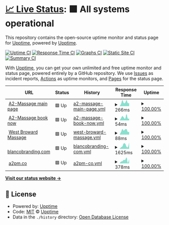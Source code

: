 # [📈 Live Status](https://demo.upptime.js.org): <!--live status--> **🟩 All systems operational**

This repository contains the open-source uptime monitor and status page for [Upptime](https://upptime.js.org), powered by [Upptime](https://github.com/upptime/upptime).

[![Uptime CI](https://github.com/a2promassage/upptime/workflows/Uptime%20CI/badge.svg)](https://github.com/a2promassage/upptime/actions?query=workflow%3A%22Uptime+CI%22)
[![Response Time CI](https://github.com/a2promassage/upptime/workflows/Response%20Time%20CI/badge.svg)](https://github.com/a2promassage/upptime/actions?query=workflow%3A%22Response+Time+CI%22)
[![Graphs CI](https://github.com/a2promassage/upptime/workflows/Graphs%20CI/badge.svg)](https://github.com/a2promassage/upptime/actions?query=workflow%3A%22Graphs+CI%22)
[![Static Site CI](https://github.com/a2promassage/upptime/workflows/Static%20Site%20CI/badge.svg)](https://github.com/a2promassage/upptime/actions?query=workflow%3A%22Static+Site+CI%22)
[![Summary CI](https://github.com/a2promassage/upptime/workflows/Summary%20CI/badge.svg)](https://github.com/a2promassage/upptime/actions?query=workflow%3A%22Summary+CI%22)

With [Upptime](https://upptime.js.org), you can get your own unlimited and free uptime monitor and status page, powered entirely by a GitHub repository. We use [Issues](https://github.com/upptime/upptime/issues) as incident reports, [Actions](https://github.com/a2promassage/upptime/actions) as uptime monitors, and [Pages](https://demo.upptime.js.org) for the status page.

<!--start: status pages-->
<!-- This summary is generated by Upptime (https://github.com/upptime/upptime) -->
<!-- Do not edit this manually, your changes will be overwritten -->
<!-- prettier-ignore -->
| URL | Status | History | Response Time | Uptime |
| --- | ------ | ------- | ------------- | ------ |
| <img alt="" src="https://icons.duckduckgo.com/ip3/massagesannarbor.com.ico" height="13"> [A2-Massage main page](https://massagesannarbor.com/) | 🟩 Up | [a2-massage-main-page.yml](https://github.com/a2promassage/001-uptime/commits/HEAD/history/a2-massage-main-page.yml) | <details><summary><img alt="Response time graph" src="./graphs/a2-massage-main-page/response-time-week.png" height="20"> 266ms</summary><br><a href="https://a2promassage.github.io/001-uptime/history/a2-massage-main-page"><img alt="Response time 1104" src="https://img.shields.io/endpoint?url=https%3A%2F%2Fraw.githubusercontent.com%2Fa2promassage%2F001-uptime%2FHEAD%2Fapi%2Fa2-massage-main-page%2Fresponse-time.json"></a><br><a href="https://a2promassage.github.io/001-uptime/history/a2-massage-main-page"><img alt="24-hour response time 212" src="https://img.shields.io/endpoint?url=https%3A%2F%2Fraw.githubusercontent.com%2Fa2promassage%2F001-uptime%2FHEAD%2Fapi%2Fa2-massage-main-page%2Fresponse-time-day.json"></a><br><a href="https://a2promassage.github.io/001-uptime/history/a2-massage-main-page"><img alt="7-day response time 266" src="https://img.shields.io/endpoint?url=https%3A%2F%2Fraw.githubusercontent.com%2Fa2promassage%2F001-uptime%2FHEAD%2Fapi%2Fa2-massage-main-page%2Fresponse-time-week.json"></a><br><a href="https://a2promassage.github.io/001-uptime/history/a2-massage-main-page"><img alt="30-day response time 267" src="https://img.shields.io/endpoint?url=https%3A%2F%2Fraw.githubusercontent.com%2Fa2promassage%2F001-uptime%2FHEAD%2Fapi%2Fa2-massage-main-page%2Fresponse-time-month.json"></a><br><a href="https://a2promassage.github.io/001-uptime/history/a2-massage-main-page"><img alt="1-year response time 1104" src="https://img.shields.io/endpoint?url=https%3A%2F%2Fraw.githubusercontent.com%2Fa2promassage%2F001-uptime%2FHEAD%2Fapi%2Fa2-massage-main-page%2Fresponse-time-year.json"></a></details> | <details><summary><a href="https://a2promassage.github.io/001-uptime/history/a2-massage-main-page">100.00%</a></summary><a href="https://a2promassage.github.io/001-uptime/history/a2-massage-main-page"><img alt="All-time uptime 99.95%" src="https://img.shields.io/endpoint?url=https%3A%2F%2Fraw.githubusercontent.com%2Fa2promassage%2F001-uptime%2FHEAD%2Fapi%2Fa2-massage-main-page%2Fuptime.json"></a><br><a href="https://a2promassage.github.io/001-uptime/history/a2-massage-main-page"><img alt="24-hour uptime 100.00%" src="https://img.shields.io/endpoint?url=https%3A%2F%2Fraw.githubusercontent.com%2Fa2promassage%2F001-uptime%2FHEAD%2Fapi%2Fa2-massage-main-page%2Fuptime-day.json"></a><br><a href="https://a2promassage.github.io/001-uptime/history/a2-massage-main-page"><img alt="7-day uptime 100.00%" src="https://img.shields.io/endpoint?url=https%3A%2F%2Fraw.githubusercontent.com%2Fa2promassage%2F001-uptime%2FHEAD%2Fapi%2Fa2-massage-main-page%2Fuptime-week.json"></a><br><a href="https://a2promassage.github.io/001-uptime/history/a2-massage-main-page"><img alt="30-day uptime 100.00%" src="https://img.shields.io/endpoint?url=https%3A%2F%2Fraw.githubusercontent.com%2Fa2promassage%2F001-uptime%2FHEAD%2Fapi%2Fa2-massage-main-page%2Fuptime-month.json"></a><br><a href="https://a2promassage.github.io/001-uptime/history/a2-massage-main-page"><img alt="1-year uptime 99.95%" src="https://img.shields.io/endpoint?url=https%3A%2F%2Fraw.githubusercontent.com%2Fa2promassage%2F001-uptime%2FHEAD%2Fapi%2Fa2-massage-main-page%2Fuptime-year.json"></a></details>
| <img alt="" src="https://icons.duckduckgo.com/ip3/massagesannarbor.com.ico" height="13"> [A2-Massage book now](https://massagesannarbor.com/book-now/) | 🟩 Up | [a2-massage-book-now.yml](https://github.com/a2promassage/001-uptime/commits/HEAD/history/a2-massage-book-now.yml) | <details><summary><img alt="Response time graph" src="./graphs/a2-massage-book-now/response-time-week.png" height="20"> 54ms</summary><br><a href="https://a2promassage.github.io/001-uptime/history/a2-massage-book-now"><img alt="Response time 748" src="https://img.shields.io/endpoint?url=https%3A%2F%2Fraw.githubusercontent.com%2Fa2promassage%2F001-uptime%2FHEAD%2Fapi%2Fa2-massage-book-now%2Fresponse-time.json"></a><br><a href="https://a2promassage.github.io/001-uptime/history/a2-massage-book-now"><img alt="24-hour response time 34" src="https://img.shields.io/endpoint?url=https%3A%2F%2Fraw.githubusercontent.com%2Fa2promassage%2F001-uptime%2FHEAD%2Fapi%2Fa2-massage-book-now%2Fresponse-time-day.json"></a><br><a href="https://a2promassage.github.io/001-uptime/history/a2-massage-book-now"><img alt="7-day response time 54" src="https://img.shields.io/endpoint?url=https%3A%2F%2Fraw.githubusercontent.com%2Fa2promassage%2F001-uptime%2FHEAD%2Fapi%2Fa2-massage-book-now%2Fresponse-time-week.json"></a><br><a href="https://a2promassage.github.io/001-uptime/history/a2-massage-book-now"><img alt="30-day response time 54" src="https://img.shields.io/endpoint?url=https%3A%2F%2Fraw.githubusercontent.com%2Fa2promassage%2F001-uptime%2FHEAD%2Fapi%2Fa2-massage-book-now%2Fresponse-time-month.json"></a><br><a href="https://a2promassage.github.io/001-uptime/history/a2-massage-book-now"><img alt="1-year response time 748" src="https://img.shields.io/endpoint?url=https%3A%2F%2Fraw.githubusercontent.com%2Fa2promassage%2F001-uptime%2FHEAD%2Fapi%2Fa2-massage-book-now%2Fresponse-time-year.json"></a></details> | <details><summary><a href="https://a2promassage.github.io/001-uptime/history/a2-massage-book-now">100.00%</a></summary><a href="https://a2promassage.github.io/001-uptime/history/a2-massage-book-now"><img alt="All-time uptime 99.92%" src="https://img.shields.io/endpoint?url=https%3A%2F%2Fraw.githubusercontent.com%2Fa2promassage%2F001-uptime%2FHEAD%2Fapi%2Fa2-massage-book-now%2Fuptime.json"></a><br><a href="https://a2promassage.github.io/001-uptime/history/a2-massage-book-now"><img alt="24-hour uptime 100.00%" src="https://img.shields.io/endpoint?url=https%3A%2F%2Fraw.githubusercontent.com%2Fa2promassage%2F001-uptime%2FHEAD%2Fapi%2Fa2-massage-book-now%2Fuptime-day.json"></a><br><a href="https://a2promassage.github.io/001-uptime/history/a2-massage-book-now"><img alt="7-day uptime 100.00%" src="https://img.shields.io/endpoint?url=https%3A%2F%2Fraw.githubusercontent.com%2Fa2promassage%2F001-uptime%2FHEAD%2Fapi%2Fa2-massage-book-now%2Fuptime-week.json"></a><br><a href="https://a2promassage.github.io/001-uptime/history/a2-massage-book-now"><img alt="30-day uptime 100.00%" src="https://img.shields.io/endpoint?url=https%3A%2F%2Fraw.githubusercontent.com%2Fa2promassage%2F001-uptime%2FHEAD%2Fapi%2Fa2-massage-book-now%2Fuptime-month.json"></a><br><a href="https://a2promassage.github.io/001-uptime/history/a2-massage-book-now"><img alt="1-year uptime 99.92%" src="https://img.shields.io/endpoint?url=https%3A%2F%2Fraw.githubusercontent.com%2Fa2promassage%2F001-uptime%2FHEAD%2Fapi%2Fa2-massage-book-now%2Fuptime-year.json"></a></details>
| <img alt="" src="https://icons.duckduckgo.com/ip3/westbrowardtherapeuticmassage.com.ico" height="13"> [West Broward Massage](https://westbrowardtherapeuticmassage.com/) | 🟩 Up | [west-broward-massage.yml](https://github.com/a2promassage/001-uptime/commits/HEAD/history/west-broward-massage.yml) | <details><summary><img alt="Response time graph" src="./graphs/west-broward-massage/response-time-week.png" height="20"> 88ms</summary><br><a href="https://a2promassage.github.io/001-uptime/history/west-broward-massage"><img alt="Response time 325" src="https://img.shields.io/endpoint?url=https%3A%2F%2Fraw.githubusercontent.com%2Fa2promassage%2F001-uptime%2FHEAD%2Fapi%2Fwest-broward-massage%2Fresponse-time.json"></a><br><a href="https://a2promassage.github.io/001-uptime/history/west-broward-massage"><img alt="24-hour response time 61" src="https://img.shields.io/endpoint?url=https%3A%2F%2Fraw.githubusercontent.com%2Fa2promassage%2F001-uptime%2FHEAD%2Fapi%2Fwest-broward-massage%2Fresponse-time-day.json"></a><br><a href="https://a2promassage.github.io/001-uptime/history/west-broward-massage"><img alt="7-day response time 88" src="https://img.shields.io/endpoint?url=https%3A%2F%2Fraw.githubusercontent.com%2Fa2promassage%2F001-uptime%2FHEAD%2Fapi%2Fwest-broward-massage%2Fresponse-time-week.json"></a><br><a href="https://a2promassage.github.io/001-uptime/history/west-broward-massage"><img alt="30-day response time 175" src="https://img.shields.io/endpoint?url=https%3A%2F%2Fraw.githubusercontent.com%2Fa2promassage%2F001-uptime%2FHEAD%2Fapi%2Fwest-broward-massage%2Fresponse-time-month.json"></a><br><a href="https://a2promassage.github.io/001-uptime/history/west-broward-massage"><img alt="1-year response time 325" src="https://img.shields.io/endpoint?url=https%3A%2F%2Fraw.githubusercontent.com%2Fa2promassage%2F001-uptime%2FHEAD%2Fapi%2Fwest-broward-massage%2Fresponse-time-year.json"></a></details> | <details><summary><a href="https://a2promassage.github.io/001-uptime/history/west-broward-massage">100.00%</a></summary><a href="https://a2promassage.github.io/001-uptime/history/west-broward-massage"><img alt="All-time uptime 77.96%" src="https://img.shields.io/endpoint?url=https%3A%2F%2Fraw.githubusercontent.com%2Fa2promassage%2F001-uptime%2FHEAD%2Fapi%2Fwest-broward-massage%2Fuptime.json"></a><br><a href="https://a2promassage.github.io/001-uptime/history/west-broward-massage"><img alt="24-hour uptime 100.00%" src="https://img.shields.io/endpoint?url=https%3A%2F%2Fraw.githubusercontent.com%2Fa2promassage%2F001-uptime%2FHEAD%2Fapi%2Fwest-broward-massage%2Fuptime-day.json"></a><br><a href="https://a2promassage.github.io/001-uptime/history/west-broward-massage"><img alt="7-day uptime 100.00%" src="https://img.shields.io/endpoint?url=https%3A%2F%2Fraw.githubusercontent.com%2Fa2promassage%2F001-uptime%2FHEAD%2Fapi%2Fwest-broward-massage%2Fuptime-week.json"></a><br><a href="https://a2promassage.github.io/001-uptime/history/west-broward-massage"><img alt="30-day uptime 51.84%" src="https://img.shields.io/endpoint?url=https%3A%2F%2Fraw.githubusercontent.com%2Fa2promassage%2F001-uptime%2FHEAD%2Fapi%2Fwest-broward-massage%2Fuptime-month.json"></a><br><a href="https://a2promassage.github.io/001-uptime/history/west-broward-massage"><img alt="1-year uptime 77.96%" src="https://img.shields.io/endpoint?url=https%3A%2F%2Fraw.githubusercontent.com%2Fa2promassage%2F001-uptime%2FHEAD%2Fapi%2Fwest-broward-massage%2Fuptime-year.json"></a></details>
| <img alt="" src="https://icons.duckduckgo.com/ip3/www.blancobranding.com.ico" height="13"> [blancobranding.com](https://www.blancobranding.com/) | 🟩 Up | [blancobranding-com.yml](https://github.com/a2promassage/001-uptime/commits/HEAD/history/blancobranding-com.yml) | <details><summary><img alt="Response time graph" src="./graphs/blancobranding-com/response-time-week.png" height="20"> 1625ms</summary><br><a href="https://a2promassage.github.io/001-uptime/history/blancobranding-com"><img alt="Response time 2383" src="https://img.shields.io/endpoint?url=https%3A%2F%2Fraw.githubusercontent.com%2Fa2promassage%2F001-uptime%2FHEAD%2Fapi%2Fblancobranding-com%2Fresponse-time.json"></a><br><a href="https://a2promassage.github.io/001-uptime/history/blancobranding-com"><img alt="24-hour response time 2874" src="https://img.shields.io/endpoint?url=https%3A%2F%2Fraw.githubusercontent.com%2Fa2promassage%2F001-uptime%2FHEAD%2Fapi%2Fblancobranding-com%2Fresponse-time-day.json"></a><br><a href="https://a2promassage.github.io/001-uptime/history/blancobranding-com"><img alt="7-day response time 1625" src="https://img.shields.io/endpoint?url=https%3A%2F%2Fraw.githubusercontent.com%2Fa2promassage%2F001-uptime%2FHEAD%2Fapi%2Fblancobranding-com%2Fresponse-time-week.json"></a><br><a href="https://a2promassage.github.io/001-uptime/history/blancobranding-com"><img alt="30-day response time 2360" src="https://img.shields.io/endpoint?url=https%3A%2F%2Fraw.githubusercontent.com%2Fa2promassage%2F001-uptime%2FHEAD%2Fapi%2Fblancobranding-com%2Fresponse-time-month.json"></a><br><a href="https://a2promassage.github.io/001-uptime/history/blancobranding-com"><img alt="1-year response time 2383" src="https://img.shields.io/endpoint?url=https%3A%2F%2Fraw.githubusercontent.com%2Fa2promassage%2F001-uptime%2FHEAD%2Fapi%2Fblancobranding-com%2Fresponse-time-year.json"></a></details> | <details><summary><a href="https://a2promassage.github.io/001-uptime/history/blancobranding-com">100.00%</a></summary><a href="https://a2promassage.github.io/001-uptime/history/blancobranding-com"><img alt="All-time uptime 99.99%" src="https://img.shields.io/endpoint?url=https%3A%2F%2Fraw.githubusercontent.com%2Fa2promassage%2F001-uptime%2FHEAD%2Fapi%2Fblancobranding-com%2Fuptime.json"></a><br><a href="https://a2promassage.github.io/001-uptime/history/blancobranding-com"><img alt="24-hour uptime 100.00%" src="https://img.shields.io/endpoint?url=https%3A%2F%2Fraw.githubusercontent.com%2Fa2promassage%2F001-uptime%2FHEAD%2Fapi%2Fblancobranding-com%2Fuptime-day.json"></a><br><a href="https://a2promassage.github.io/001-uptime/history/blancobranding-com"><img alt="7-day uptime 100.00%" src="https://img.shields.io/endpoint?url=https%3A%2F%2Fraw.githubusercontent.com%2Fa2promassage%2F001-uptime%2FHEAD%2Fapi%2Fblancobranding-com%2Fuptime-week.json"></a><br><a href="https://a2promassage.github.io/001-uptime/history/blancobranding-com"><img alt="30-day uptime 100.00%" src="https://img.shields.io/endpoint?url=https%3A%2F%2Fraw.githubusercontent.com%2Fa2promassage%2F001-uptime%2FHEAD%2Fapi%2Fblancobranding-com%2Fuptime-month.json"></a><br><a href="https://a2promassage.github.io/001-uptime/history/blancobranding-com"><img alt="1-year uptime 99.99%" src="https://img.shields.io/endpoint?url=https%3A%2F%2Fraw.githubusercontent.com%2Fa2promassage%2F001-uptime%2FHEAD%2Fapi%2Fblancobranding-com%2Fuptime-year.json"></a></details>
| <img alt="" src="https://icons.duckduckgo.com/ip3/www.a2pm.co.ico" height="13"> [a2pm.co](https://www.a2pm.co/) | 🟩 Up | [a2pm-co.yml](https://github.com/a2promassage/001-uptime/commits/HEAD/history/a2pm-co.yml) | <details><summary><img alt="Response time graph" src="./graphs/a2pm-co/response-time-week.png" height="20"> 378ms</summary><br><a href="https://a2promassage.github.io/001-uptime/history/a2pm-co"><img alt="Response time 439" src="https://img.shields.io/endpoint?url=https%3A%2F%2Fraw.githubusercontent.com%2Fa2promassage%2F001-uptime%2FHEAD%2Fapi%2Fa2pm-co%2Fresponse-time.json"></a><br><a href="https://a2promassage.github.io/001-uptime/history/a2pm-co"><img alt="24-hour response time 508" src="https://img.shields.io/endpoint?url=https%3A%2F%2Fraw.githubusercontent.com%2Fa2promassage%2F001-uptime%2FHEAD%2Fapi%2Fa2pm-co%2Fresponse-time-day.json"></a><br><a href="https://a2promassage.github.io/001-uptime/history/a2pm-co"><img alt="7-day response time 378" src="https://img.shields.io/endpoint?url=https%3A%2F%2Fraw.githubusercontent.com%2Fa2promassage%2F001-uptime%2FHEAD%2Fapi%2Fa2pm-co%2Fresponse-time-week.json"></a><br><a href="https://a2promassage.github.io/001-uptime/history/a2pm-co"><img alt="30-day response time 536" src="https://img.shields.io/endpoint?url=https%3A%2F%2Fraw.githubusercontent.com%2Fa2promassage%2F001-uptime%2FHEAD%2Fapi%2Fa2pm-co%2Fresponse-time-month.json"></a><br><a href="https://a2promassage.github.io/001-uptime/history/a2pm-co"><img alt="1-year response time 439" src="https://img.shields.io/endpoint?url=https%3A%2F%2Fraw.githubusercontent.com%2Fa2promassage%2F001-uptime%2FHEAD%2Fapi%2Fa2pm-co%2Fresponse-time-year.json"></a></details> | <details><summary><a href="https://a2promassage.github.io/001-uptime/history/a2pm-co">100.00%</a></summary><a href="https://a2promassage.github.io/001-uptime/history/a2pm-co"><img alt="All-time uptime 99.98%" src="https://img.shields.io/endpoint?url=https%3A%2F%2Fraw.githubusercontent.com%2Fa2promassage%2F001-uptime%2FHEAD%2Fapi%2Fa2pm-co%2Fuptime.json"></a><br><a href="https://a2promassage.github.io/001-uptime/history/a2pm-co"><img alt="24-hour uptime 100.00%" src="https://img.shields.io/endpoint?url=https%3A%2F%2Fraw.githubusercontent.com%2Fa2promassage%2F001-uptime%2FHEAD%2Fapi%2Fa2pm-co%2Fuptime-day.json"></a><br><a href="https://a2promassage.github.io/001-uptime/history/a2pm-co"><img alt="7-day uptime 100.00%" src="https://img.shields.io/endpoint?url=https%3A%2F%2Fraw.githubusercontent.com%2Fa2promassage%2F001-uptime%2FHEAD%2Fapi%2Fa2pm-co%2Fuptime-week.json"></a><br><a href="https://a2promassage.github.io/001-uptime/history/a2pm-co"><img alt="30-day uptime 100.00%" src="https://img.shields.io/endpoint?url=https%3A%2F%2Fraw.githubusercontent.com%2Fa2promassage%2F001-uptime%2FHEAD%2Fapi%2Fa2pm-co%2Fuptime-month.json"></a><br><a href="https://a2promassage.github.io/001-uptime/history/a2pm-co"><img alt="1-year uptime 99.98%" src="https://img.shields.io/endpoint?url=https%3A%2F%2Fraw.githubusercontent.com%2Fa2promassage%2F001-uptime%2FHEAD%2Fapi%2Fa2pm-co%2Fuptime-year.json"></a></details>

<!--end: status pages-->

[**Visit our status website →**](https://demo.upptime.js.org)

## 📄 License

- Powered by: [Upptime](https://github.com/upptime/upptime)
- Code: [MIT](./LICENSE) © [Upptime](https://upptime.js.org)
- Data in the `./history` directory: [Open Database License](https://opendatacommons.org/licenses/odbl/1-0/)
